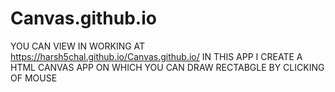 # Canvas.github.io

YOU CAN VIEW IN WORKING AT https://harsh5chal.github.io/Canvas.github.io/
IN THIS APP I CREATE A HTML CANVAS APP ON WHICH YOU CAN DRAW RECTABGLE BY CLICKING OF MOUSE
